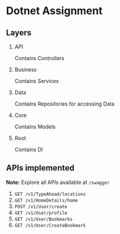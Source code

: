 # Dotnet Assignment

## Layers

1. API

    Contains Controllers

2. Business

    Contains Services

3. Data

    Contains Repositories for accessing Data

4. Core

    Contains Models

5. Root

    Contains DI

## APIs implemented

**Note:** Explore all APIs available at `/swagger`

1. `GET /v1/TypeAhead/locations`
2. `GET /v1/HomeDetails/home`
3. `POST /v1/User/create`
4. `GET /v1/User/profile`
5. `GET /v1/User/Bookmarks`
6. `GET /v1/User/CreateBookmark`
